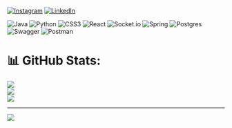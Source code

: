 [![Instagram](https://img.shields.io/badge/Instagram-%23E4405F.svg?logo=Instagram&logoColor=white)](https://instagram.com/h__tungg) [![LinkedIn](https://img.shields.io/badge/LinkedIn-%230077B5.svg?logo=linkedin&logoColor=white)](https://linkedin.com/in/lehoangtung) 

![Java](https://img.shields.io/badge/java-%23ED8B00.svg?style=for-the-badge&logo=java&logoColor=white) ![Python](https://img.shields.io/badge/python-3670A0?style=for-the-badge&logo=python&logoColor=ffdd54) ![CSS3](https://img.shields.io/badge/css3-%231572B6.svg?style=for-the-badge&logo=css3&logoColor=white) ![React](https://img.shields.io/badge/react-%2320232a.svg?style=for-the-badge&logo=react&logoColor=%2361DAFB) ![Socket.io](https://img.shields.io/badge/Socket.io-black?style=for-the-badge&logo=socket.io&badgeColor=010101) ![Spring](https://img.shields.io/badge/spring-%236DB33F.svg?style=for-the-badge&logo=spring&logoColor=white) ![Postgres](https://img.shields.io/badge/postgres-%23316192.svg?style=for-the-badge&logo=postgresql&logoColor=white) ![Swagger](https://img.shields.io/badge/-Swagger-%23Clojure?style=for-the-badge&logo=swagger&logoColor=white) ![Postman](https://img.shields.io/badge/Postman-FF6C37?style=for-the-badge&logo=postman&logoColor=white)
# 📊 GitHub Stats:
![](https://github-readme-stats.vercel.app/api?username=tunghng&theme=calm&hide_border=false&include_all_commits=false&count_private=true)<br/>
![](https://github-readme-streak-stats.herokuapp.com/?user=tunghng&theme=calm&hide_border=false)<br/>
![](https://github-readme-stats.vercel.app/api/top-langs/?username=tunghng&theme=calm&hide_border=false&include_all_commits=false&count_private=true&layout=compact)

---
[![](https://visitcount.itsvg.in/api?id=tunghng&icon=0&color=0)](https://visitcount.itsvg.in)

